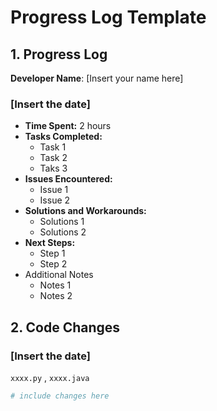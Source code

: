 # Progress Log Template

## 1. Progress Log

**Developer Name**: [Insert your name here]

### [Insert the date]

- **Time Spent:** 2 hours
- **Tasks Completed:**
  - Task 1
  - Task 2
  - Taks 3
- **Issues Encountered:**
  - Issue 1
  - Issue 2
- **Solutions and Workarounds:**
  - Solutions 1
  - Solutions 2
- **Next Steps:**
  - Step 1
  - Step 2
- Additional Notes
  - Notes 1
  - Notes 2
  

## 2. Code Changes

### [Insert the date]

`xxxx.py` , `xxxx.java`

```python
# include changes here
```

